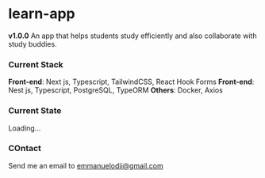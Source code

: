 # learn-app

**v1.0.0**
An app that helps students study efficiently and also collaborate with study buddies.


### Current Stack
**Front-end**: Next js, Typescript, TailwindCSS, React Hook Forms
**Front-end**: Nest js, Typescript, PostgreSQL, TypeORM
**Others**: Docker, Axios

### Current State

Loading...




### COntact 
Send me an email to <a href='mailto:emmanuelodii80@gmail.com'>emmanuelodii@gmail.com</a>
